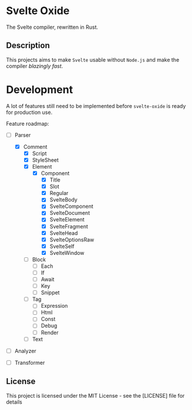# Svelte Oxide

The Svelte compiler, rewritten in Rust.

## Description

This projects aims to make `Svelte` usable without `Node.js` and make the compiler _blazingly fast_.

# Development

A lot of features still need to be implemented before `svelte-oxide` is ready for production use.

Feature roadmap:
- [ ] Parser
  - [x] Comment
	- [x] Script
	- [x] StyleSheet
	- [x] Element
	  - [x] Component
		- [x] Title
		- [x] Slot
		- [x] Regular
		- [x] SvelteBody
		- [x] SvelteComponent
		- [x] SvelteDocument
		- [x] SvelteElement
		- [x] SvelteFragment
		- [x] SvelteHead
		- [x] SvelteOptionsRaw
		- [x] SvelteSelf
		- [x] SvelteWindow
	- [ ] Block
		- [ ] Each
		- [ ] If
		- [ ] Await
		- [ ] Key
		- [ ] Snippet
	- [ ] Tag
		- [ ] Expression
		- [ ] Html
		- [ ] Const
		- [ ] Debug
		- [ ] Render
	- [ ] Text
- [ ] Analyzer
- [ ] Transformer


## License

This project is licensed under the MIT License - see the [LICENSE] file for details
